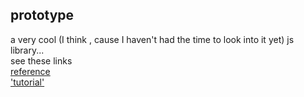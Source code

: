 <article><h2>prototype</h2><p>a very cool (I think , cause I haven't had the time to look into it yet) js library...<br />see these links<br /><a href="http://www.sergiopereira.com/articles/prototype.js.html#Reference">reference</a><br /><a href="http://www.sergiopereira.com/articles/prototype.js.html">'tutorial'</a></p></article>